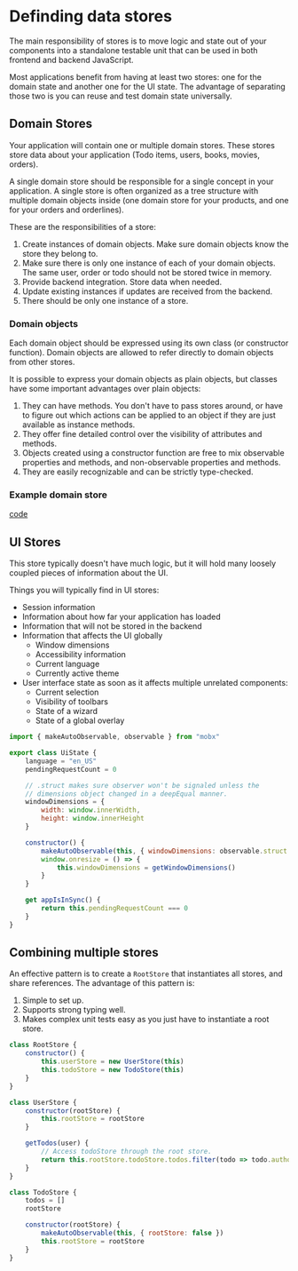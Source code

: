 # Definding data stores

The main responsibility of stores is to move logic and state out of your components into a standalone testable unit that can be used in both frontend and backend JavaScript.

Most applications benefit from having at least two stores: one for the domain state and another one for the UI state. The advantage of separating those two is you can reuse and test domain state universally.

## Domain Stores

Your application will contain one or multiple domain stores. These stores store data about your application (Todo items, users, books, movies, orders).

A single domain store should be responsible for a single concept in your application. A single store is often organized as a tree structure with multiple domain objects inside (one domain store for your products, and one for your orders and orderlines).

These are the responsibilities of a store:

1. Create instances of domain objects. Make sure domain objects know the store they belong to.
2. Make sure there is only one instance of each of your domain objects. The same user, order or todo should not be stored twice in memory.
3. Provide backend integration. Store data when needed.
4. Update existing instances if updates are received from the backend.
5. There should be only one instance of a store.

### Domain objects

Each domain object should be expressed using its own class (or constructor function). Domain objects are allowed to refer directly to domain objects from other stores.

It is possible to express your domain objects as plain objects, but classes have some important advantages over plain objects:

1. They can have methods. You don't have to pass stores around, or have to figure out which actions can be applied to an object if they are just available as instance methods.
2. They offer fine detailed control over the visibility of attributes and methods.
3. Objects created using a constructor function are free to mix observable properties and methods, and non-observable properties and methods.
4. They are easily recognizable and can be strictly type-checked.

### Example domain store

[code](./example-domain-store.jsx)

## UI Stores

This store typically doesn't have much logic, but it will hold many loosely coupled pieces of information about the UI.

Things you will typically find in UI stores:

- Session information
- Information about how far your application has loaded
- Information that will not be stored in the backend
- Information that affects the UI globally
    - Window dimensions
    - Accessibility information
    - Current language
    - Currently active theme
- User interface state as soon as it affects multiple unrelated components:
    - Current selection
    - Visibility of toolbars
    - State of a wizard
    - State of a global overlay
```js
import { makeAutoObservable, observable } from "mobx"

export class UiState {
    language = "en_US"
    pendingRequestCount = 0

    // .struct makes sure observer won't be signaled unless the
    // dimensions object changed in a deepEqual manner.
    windowDimensions = {
        width: window.innerWidth,
        height: window.innerHeight
    }

    constructor() {
        makeAutoObservable(this, { windowDimensions: observable.struct })
        window.onresize = () => {
            this.windowDimensions = getWindowDimensions()
        }
    }

    get appIsInSync() {
        return this.pendingRequestCount === 0
    }
}
```

## Combining multiple stores

An effective pattern is to create a `RootStore` that instantiates all stores, and share references. The advantage of this pattern is:

1. Simple to set up.
2. Supports strong typing well.
3. Makes complex unit tests easy as you just have to instantiate a root store.

```js
class RootStore {
    constructor() {
        this.userStore = new UserStore(this)
        this.todoStore = new TodoStore(this)
    }
}

class UserStore {
    constructor(rootStore) {
        this.rootStore = rootStore
    }

    getTodos(user) {
        // Access todoStore through the root store.
        return this.rootStore.todoStore.todos.filter(todo => todo.author === user)
    }
}

class TodoStore {
    todos = []
    rootStore

    constructor(rootStore) {
        makeAutoObservable(this, { rootStore: false })
        this.rootStore = rootStore
    }
}
```
